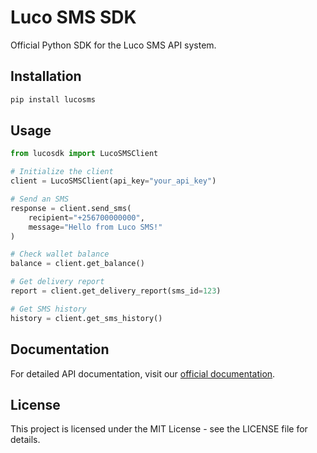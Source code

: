 # Luco SMS SDK

Official Python SDK for the Luco SMS API system.

## Installation

```bash
pip install lucosms
```

## Usage

```python
from lucosdk import LucoSMSClient

# Initialize the client
client = LucoSMSClient(api_key="your_api_key")

# Send an SMS
response = client.send_sms(
    recipient="+256700000000",
    message="Hello from Luco SMS!"
)

# Check wallet balance
balance = client.get_balance()

# Get delivery report
report = client.get_delivery_report(sms_id=123)

# Get SMS history
history = client.get_sms_history()
```

## Documentation

For detailed API documentation, visit our [official documentation](https://docs.lucosms.com).

## License

This project is licensed under the MIT License - see the LICENSE file for details.
